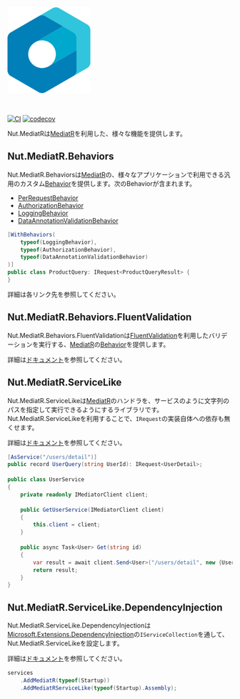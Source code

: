 <img src="./assets/logo/logo.svg" alt="logo" height="192px" style="margin-bottom:2rem;" />

[![CI](https://github.com/Archway-SharedLib/Nut.MediatR.Behaviors/workflows/CI/badge.svg)](https://github.com/Archway-SharedLib/Nut.MediatR.Behaviors/actions)
[![codecov](https://codecov.io/gh/Archway-SharedLib/Nut.MediatR/branch/main/graph/badge.svg?token=N7arqXbSNk)](https://codecov.io/gh/Archway-SharedLib/Nut.MediatR)

Nut.MediatRは[MediatR]を利用した、様々な機能を提供します。

## Nut.MediatR.Behaviors

Nut.MediatR.Behaviorsは[MediatR]の、様々なアプリケーションで利用できる汎用のカスタム[Behavior]を提供します。次のBehaviorが含まれます。

- [PerRequestBehavior](./docs/behavior/PerRequestBehavior.md)
- [AuthorizationBehavior](./docs/behavior/AuthorizationBehavior.md)
- [LoggingBehavior](./docs/behavior/LoggingBehavior.md)
- [DataAnnotationValidationBehavior](./docs/behavior/DataAnnotationValidationBehavior.md)

```cs
[WithBehaviors(
    typeof(LoggingBehavior),
    typeof(AuthorizationBehavior),
    typeof(DataAnnotationValidationBehavior)
)]
public class ProductQuery: IRequest<ProductQueryResult> {
}
```

詳細は各リンク先を参照してください。

## Nut.MediatR.Behaviors.FluentValidation

Nut.MediatR.Behaviors.FluentValidationは[FluentValidation]を利用したバリデーションを実行する、[MediatR]の[Behavior](https://github.com/jbogard/MediatR/wiki/Behaviors)を提供します。

詳細は[ドキュメント](./docs/behavior/FluentValidationBehavior.md)を参照してください。

## Nut.MediatR.ServiceLike

Nut.MediatR.ServiceLikeは[MediatR]のハンドラを、サービスのように文字列のパスを指定して実行できるようにするライブラリです。
Nut.MediatR.ServiceLikeを利用することで、`IRequest`の実装自体への依存も無くせます。

詳細は[ドキュメント](./docs/serviceLike/ServiceLike.md)を参照してください。

```cs
[AsService("/users/detail")]
public record UserQuery(string UserId): IRequest<UserDetail>;

public class UserService 
{
    private readonly IMediatorClient client;

    public GetUserService(IMediatorClient client)
    {
        this.client = client;
    }

    public async Task<User> Get(string id)
    {
        var result = await client.Send<User>("/users/detail", new {UserId = id});
        return result;
    }
}
```

## Nut.MediatR.ServiceLike.DependencyInjection

Nut.MediatR.ServiceLike.DependencyInjectionは[Microsoft.Extensions.DependencyInjection](https://docs.microsoft.com/ja-jp/dotnet/core/extensions/dependency-injection)の`IServiceCollection`を通して、Nut.MediatR.ServiceLikeを設定します。

詳細は[ドキュメント](./docs/serviceLike/DependencyInjection.md)を参照してください。

```cs
services
    .AddMediatR(typeof(Startup))
    .AddMediatRServiceLike(typeof(Startup).Assembly);
```

[MediatR]:https://github.com/jbogard/MediatR
[Behavior]:https://github.com/jbogard/MediatR/wiki/Behaviors
[FluentValidation]:https://fluentvalidation.net/
